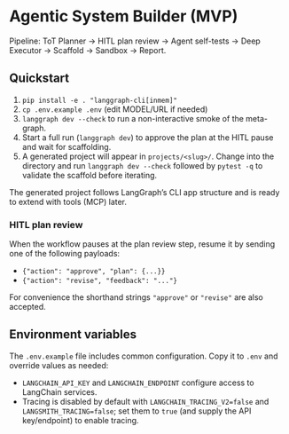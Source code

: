 # Agentic System Builder (MVP)

Pipeline: ToT Planner → HITL plan review → Agent self-tests → Deep Executor → Scaffold → Sandbox → Report.

## Quickstart
1. `pip install -e . "langgraph-cli[inmem]"`
2. `cp .env.example .env` (edit MODEL/URL if needed)
3. `langgraph dev --check` to run a non-interactive smoke of the meta-graph.
4. Start a full run (`langgraph dev`) to approve the plan at the HITL pause and wait for scaffolding.
5. A generated project will appear in `projects/<slug>/`. Change into the directory and run `langgraph dev --check` followed by `pytest -q` to validate the scaffold before iterating.

The generated project follows LangGraph’s CLI app structure and is ready to extend with tools (MCP) later.

### HITL plan review

When the workflow pauses at the plan review step, resume it by sending one of
the following payloads:

- `{"action": "approve", "plan": {...}}`
- `{"action": "revise", "feedback": "..."}`

For convenience the shorthand strings `"approve"` or `"revise"` are also
accepted.

## Environment variables

The `.env.example` file includes common configuration. Copy it to `.env` and override values as needed:

- `LANGCHAIN_API_KEY` and `LANGCHAIN_ENDPOINT` configure access to LangChain services.
- Tracing is disabled by default with `LANGCHAIN_TRACING_V2=false` and `LANGSMITH_TRACING=false`; set them to `true` (and supply the API key/endpoint) to enable tracing.
